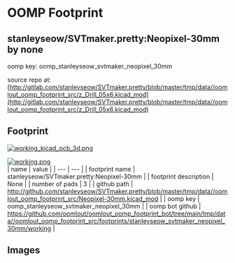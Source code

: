 # OOMP Footprint  
## stanleyseow/SVTmaker.pretty:Neopixel-30mm  by none  
  
oomp key: oomp_stanleyseow_svtmaker_neopixel_30mm  
  
source repo at: [http://gitlab.com/stanleyseow/SVTmaker.pretty/blob/master/tmp/data//oomlout_oomp_footprint_src/z_Drill_05x6.kicad_mod](http://gitlab.com/stanleyseow/SVTmaker.pretty/blob/master/tmp/data//oomlout_oomp_footprint_src/z_Drill_05x6.kicad_mod)  
## Footprint  
  
[![working_kicad_pcb_3d.png](working_kicad_pcb_3d_600.png)](working_kicad_pcb_3d.png)  
  
[![working.png](working_600.png)](working.png)  
| name | value | 
| --- | --- | 
| footprint name | stanleyseow/SVTmaker.pretty:Neopixel-30mm | 
| footprint description | None | 
| number of pads | 3 | 
| github path | http://github.com/stanleyseow/SVTmaker.pretty/blob/master/tmp/data//oomlout_oomp_footprint_src/Neopixel-30mm.kicad_mod | 
| oomp key | oomp_stanleyseow_svtmaker_neopixel_30mm | 
| oomp bot github | https://github.com/oomlout/oomlout_oomp_footprint_bot/tree/main/tmp/data//oomlout_oomp_footprint_src/footprints/stanleyseow_svtmaker_neopixel_30mm/working | 
## Images  
